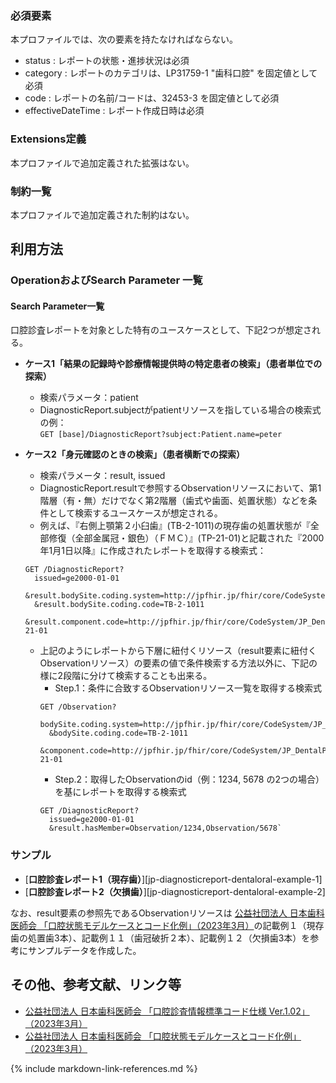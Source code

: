 ### 必須要素
本プロファイルでは、次の要素を持たなければならない。

- status : レポートの状態・進捗状況は必須
- category : レポートのカテゴリは、LP31759-1 "歯科口腔" を固定値として必須
- code : レポートの名前/コードは、32453-3 を固定値として必須
- effectiveDateTime : レポート作成日時は必須

### Extensions定義
本プロファイルで追加定義された拡張はない。

### 制約一覧
本プロファイルで追加定義された制約はない。

## 利用方法

### OperationおよびSearch Parameter 一覧

#### Search Parameter一覧

口腔診査レポートを対象とした特有のユースケースとして、下記2つが想定される。

- **ケース1「結果の記録時や診療情報提供時の特定患者の検索」（患者単位での探索）**
  - 検索パラメータ：patient
  - DiagnosticReport.subjectがpatientリソースを指している場合の検索式の例：  
  `GET [base]/DiagnosticReport?subject:Patient.name=peter`

- **ケース2「身元確認のときの検索」（患者横断での探索）**
  - 検索パラメータ：result, issued
  - DiagnosticReport.resultで参照するObservationリソースにおいて、第1階層（有・無）だけでなく第2階層（歯式や歯面、処置状態）などを条件として検索するユースケースが想定される。
  - 例えば、『右側上顎第２小臼歯』(TB-2-1011)の現存歯の処置状態が『全部修復（全部金属冠・銀色）（ＦＭＣ）』(TP-21-01)と記載された『2000年1月1日以降』に作成されたレポートを取得する検索式：  
  ```
  GET /DiagnosticReport?
    issued=ge2000-01-01
    &result.bodySite.coding.system=http://jpfhir.jp/fhir/core/CodeSystem/JP_DentalBodySite_CS
    &result.bodySite.coding.code=TB-2-1011
    &result.component.code=http://jpfhir.jp/fhir/core/CodeSystem/JP_DentalPresentTeethObservation_CS|TP-21-01
  ```
  - 上記のようにレポートから下層に紐付くリソース（result要素に紐付くObservationリソース）の要素の値で条件検索する方法以外に、下記の様に2段階に分けて検索することも出来る。
    - Step.1：条件に合致するObservationリソース一覧を取得する検索式  
    ```
    GET /Observation?
      bodySite.coding.system=http://jpfhir.jp/fhir/core/CodeSystem/JP_DentalBodySite_CS
      &bodySite.coding.code=TB-2-1011
      &component.code=http://jpfhir.jp/fhir/core/CodeSystem/JP_DentalPresentTeethObservation_CS|TP-21-01
    ```
    - Step.2：取得したObservationのid（例：1234, 5678 の2つの場合）を基にレポートを取得する検索式  
    ```
    GET /DiagnosticReport?
      issued=ge2000-01-01
      &result.hasMember=Observation/1234,Observation/5678`
    ```

### サンプル
* [**口腔診査レポート1（現存歯）**][jp-diagnosticreport-dentaloral-example-1]
* [**口腔診査レポート2（欠損歯）**][jp-diagnosticreport-dentaloral-example-2]

なお、result要素の参照先であるObservationリソースは [公益社団法人 日本歯科医師会 「口腔状態モデルケースとコード化例」（2023年3月）](https://www.jda.or.jp/dentist/program/pdf/Oral-examination-Information-Standard-Code_v1.02-proportional.pdf)の記載例１（現存歯の処置歯3本）、記載例１１（歯冠破折２本）、記載例１２（欠損歯3本）を参考にサンプルデータを作成した。

## その他、参考文献、リンク等
- [公益社団法人 日本歯科医師会 「口腔診査情報標準コード仕様 Ver.1.02」（2023年3月）](https://www.jda.or.jp/dentist/program/pdf/Oral-examination-Information-Standard-Code_v1.02.pdf)
- [公益社団法人 日本歯科医師会 「口腔状態モデルケースとコード化例」（2023年3月）](https://www.jda.or.jp/dentist/program/pdf/Oral-examination-Information-Standard-Code_v1.02-proportional.pdf)


{% include markdown-link-references.md %}
